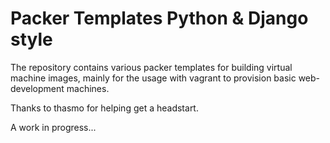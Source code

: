 # Packer Templates Python & Django style

The repository contains various packer templates for building virtual machine images, mainly for the usage with vagrant to provision basic web-development machines.

Thanks to thasmo for helping get a headstart.

A work in progress...